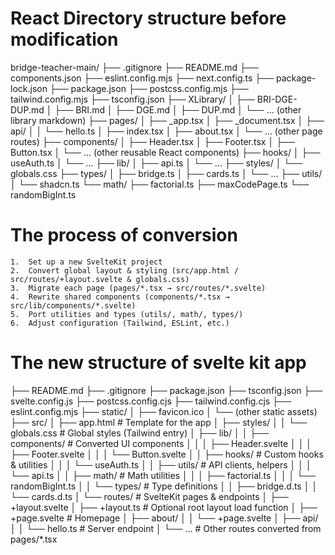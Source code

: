 




# React Directory structure before modification

bridge-teacher-main/
├── .gitignore
├── README.md
├── components.json
├── eslint.config.mjs
├── next.config.ts
├── package-lock.json
├── package.json
├── postcss.config.mjs
├── tailwind.config.mjs
├── tsconfig.json
├── XLibrary/
│   ├── BRI-DGE-DUP.md
│   ├── BRI.md
│   ├── DGE.md
│   ├── DUP.md
│   └── ... (other library markdown)
├── pages/
│   ├── _app.tsx
│   ├── _document.tsx
│   ├── api/
│   │   └── hello.ts
│   ├── index.tsx
│   ├── about.tsx
│   └── … (other page routes)
├── components/
│   ├── Header.tsx
│   ├── Footer.tsx
│   ├── Button.tsx
│   └── … (other reusable React components)
├── hooks/
│   ├── useAuth.ts
│   └── … 
├── lib/
│   ├── api.ts
│   └── … 
├── styles/
│   └── globals.css
├── types/
│   ├── bridge.ts
│   ├── cards.ts
│   └── … 
├── utils/
│   └── shadcn.ts
└── math/
    ├── factorial.ts
    ├── maxCodePage.ts
    └── randomBigInt.ts

# The process of conversion

    1.	Set up a new SvelteKit project
	2.	Convert global layout & styling (src/app.html / src/routes/+layout.svelte & globals.css)
	3.	Migrate each page (pages/*.tsx → src/routes/*.svelte)
	4.	Rewrite shared components (components/*.tsx → src/lib/components/*.svelte)
	5.	Port utilities and types (utils/, math/, types/)
	6.	Adjust configuration (Tailwind, ESLint, etc.)

# The new structure of svelte kit app

├── README.md
├── .gitignore
├── package.json
├── tsconfig.json
├── svelte.config.js
├── postcss.config.cjs
├── tailwind.config.cjs
├── eslint.config.mjs
├── static/
│   ├── favicon.ico
│   └── (other static assets)
├── src/
│   ├── app.html           # Template for the app
│   ├── styles/
│   │   └── globals.css    # Global styles (Tailwind entry)
│   ├── lib/
│   │   ├── components/    # Converted UI components
│   │   │   ├── Header.svelte
│   │   │   ├── Footer.svelte
│   │   │   └── Button.svelte
│   │   ├── hooks/         # Custom hooks & utilities
│   │   │   └── useAuth.ts
│   │   ├── utils/         # API clients, helpers
│   │   │   └── api.ts
│   │   ├── math/          # Math utilities
│   │   │   ├── factorial.ts
│   │   │   └── randomBigInt.ts
│   │   └── types/         # Type definitions
│   │       ├── bridge.d.ts
│   │       └── cards.d.ts
│   └── routes/            # SvelteKit pages & endpoints
│       ├── +layout.svelte
│       ├── +layout.ts     # Optional root layout load function
│       ├── +page.svelte   # Homepage
│       ├── about/
│       │   └── +page.svelte
│       ├── api/
│       │   └── hello.ts   # Server endpoint
│       └── ...            # Other routes converted from pages/*.tsx
